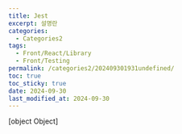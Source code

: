 ```yaml
---
title: Jest
excerpt: 설명란
categories:
  - Categories2
tags:
  - Front/React/Library
  - Front/Testing
permalink: /categories2/202409301931undefined/
toc: true
toc_sticky: true
date: 2024-09-30
last_modified_at: 2024-09-30
---
```


[object Object]